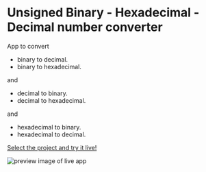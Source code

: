 # Unsigned Binary - Hexadecimal - Decimal number converter

App to convert

- binary to decimal.
- binary to hexadecimal.

and

- decimal to binary.
- decimal to hexadecimal.

and

- hexadecimal to binary.
- hexadecimal to decimal.

[Select the project and try it live!](https://new-af.github.io/)

<img src="1 react redux 4 binary hex decimal.png" alt="preview image of live app"/>
